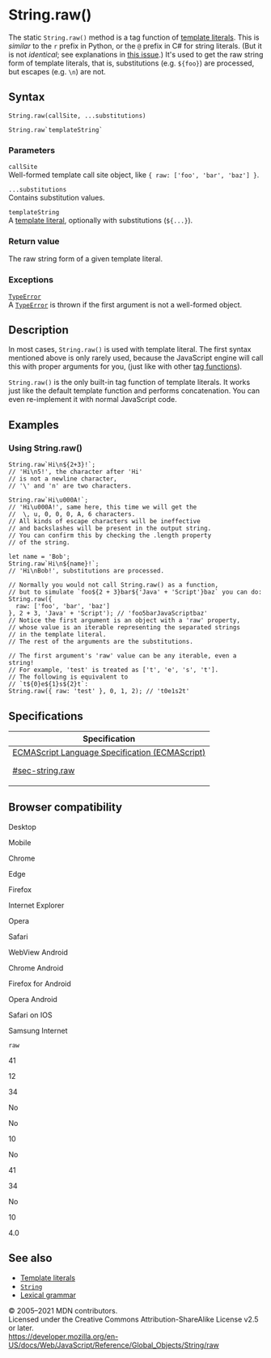 # String.raw()

The static `String.raw()` method is a tag function of [template literals](../../template_literals). This is _similar_ to the `r` prefix in Python, or the `@` prefix in C\# for string literals. (But it is not _identical_; see explanations in [this issue](https://bugs.chromium.org/p/v8/issues/detail?id=5016).) It's used to get the raw string form of template literals, that is, substitutions (e.g. `${foo}`) are processed, but escapes (e.g. `\n`) are not.

## Syntax

    String.raw(callSite, ...substitutions)

    String.raw`templateString`

### Parameters

`callSite`  
Well-formed template call site object, like `{ raw: ['foo', 'bar', 'baz'] }`.

`...substitutions`  
Contains substitution values.

`templateString`  
A [template literal](../../template_literals), optionally with substitutions (`${...}`).

### Return value

The raw string form of a given template literal.

### Exceptions

[`TypeError`](../typeerror)  
A [`TypeError`](../typeerror) is thrown if the first argument is not a well-formed object.

## Description

In most cases, `String.raw()` is used with template literal. The first syntax mentioned above is only rarely used, because the JavaScript engine will call this with proper arguments for you, (just like with other [tag functions](../../template_literals#tagged_template_literals)).

`String.raw()` is the only built-in tag function of template literals. It works just like the default template function and performs concatenation. You can even re-implement it with normal JavaScript code.

## Examples

### Using String.raw()

    String.raw`Hi\n${2+3}!`;
    // 'Hi\n5!', the character after 'Hi'
    // is not a newline character,
    // '\' and 'n' are two characters.

    String.raw`Hi\u000A!`;
    // 'Hi\u000A!', same here, this time we will get the
    //  \, u, 0, 0, 0, A, 6 characters.
    // All kinds of escape characters will be ineffective
    // and backslashes will be present in the output string.
    // You can confirm this by checking the .length property
    // of the string.

    let name = 'Bob';
    String.raw`Hi\n${name}!`;
    // 'Hi\nBob!', substitutions are processed.

    // Normally you would not call String.raw() as a function,
    // but to simulate `foo${2 + 3}bar${'Java' + 'Script'}baz` you can do:
    String.raw({
      raw: ['foo', 'bar', 'baz']
    }, 2 + 3, 'Java' + 'Script'); // 'foo5barJavaScriptbaz'
    // Notice the first argument is an object with a 'raw' property,
    // whose value is an iterable representing the separated strings
    // in the template literal.
    // The rest of the arguments are the substitutions.

    // The first argument's 'raw' value can be any iterable, even a string!
    // For example, 'test' is treated as ['t', 'e', 's', 't'].
    // The following is equivalent to
    // `t${0}e${1}s${2}t`:
    String.raw({ raw: 'test' }, 0, 1, 2); // 't0e1s2t'

## Specifications

<table>
<thead>
<tr class="header">
<th>Specification</th>
</tr>
</thead>
<tbody>
<tr class="odd">
<td>
<a href="https://tc39.es/ecma262/#sec-string.raw">ECMAScript Language Specification (ECMAScript) 
<br/>

<span class="small">#sec-string.raw</span>
</a>
</td>
</tr>
</tbody>
</table>

## Browser compatibility

Desktop

Mobile

Chrome

Edge

Firefox

Internet Explorer

Opera

Safari

WebView Android

Chrome Android

Firefox for Android

Opera Android

Safari on IOS

Samsung Internet

`raw`

41

12

34

No

No

10

No

41

34

No

10

4.0

## See also

-   [Template literals](../../template_literals)
-   [`String`](../string)
-   [Lexical grammar](../../lexical_grammar)

© 2005–2021 MDN contributors.  
Licensed under the Creative Commons Attribution-ShareAlike License v2.5 or later.  
<a href="https://developer.mozilla.org/en-US/docs/Web/JavaScript/Reference/Global_Objects/String/raw" class="_attribution-link">https://developer.mozilla.org/en-US/docs/Web/JavaScript/Reference/Global_Objects/String/raw</a>
